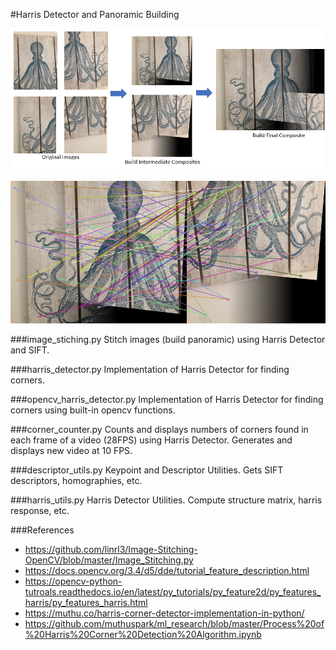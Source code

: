 #Harris Detector and Panoramic Building

![Image Stitching](results.PNG)

![Feature Matching](matching.jpg)

###image_stiching.py
Stitch images (build panoramic) using Harris Detector and SIFT. 

###harris_detector.py
Implementation of Harris Detector for finding corners.

###opencv_harris_detector.py
Implementation of Harris Detector for finding corners using built-in opencv functions.

###corner_counter.py
Counts and displays numbers of corners found
in each frame of a video (28FPS) using Harris Detector. 
Generates and displays new video at 10 FPS.

###descriptor_utils.py
Keypoint and Descriptor Utilities. Gets SIFT descriptors, homographies, etc.

###harris_utils.py
Harris Detector Utilities. Compute structure matrix, harris response, etc.

###References
- https://github.com/linrl3/Image-Stitching-OpenCV/blob/master/Image_Stitching.py
- https://docs.opencv.org/3.4/d5/dde/tutorial_feature_description.html
- https://opencv-python-tutroals.readthedocs.io/en/latest/py_tutorials/py_feature2d/py_features_harris/py_features_harris.html
- https://muthu.co/harris-corner-detector-implementation-in-python/
- https://github.com/muthuspark/ml_research/blob/master/Process%20of%20Harris%20Corner%20Detection%20Algorithm.ipynb